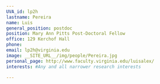 ```yaml
---
UVA_id: lp2h
lastname: Pereira
name: Luis
general_position: postdoc
position: Mary Ann Pitts Post-Doctoral Fellow
office: 129 Kerchof Hall
phone:
email: lp2h@virginia.edu
image: __SITE_URL__/img/people/Pereira.jpg
personal_page: http://www.faculty.virginia.edu/luisalex/
interests: #Any and all narrower research interests

---
```

